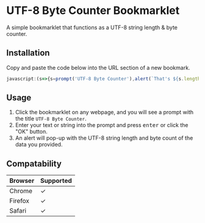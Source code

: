 # UTF-8 Byte Counter Bookmarklet
A simple bookmarklet that functions as a UTF-8 string length &amp; byte counter.

## Installation
Copy and paste the code below into the URL section of a new bookmark.
```javascript
javascript:(s=>{s=prompt('UTF-8 Byte Counter'),alert(`That's ${s.length} characters, totaling ${new Blob([s]).size} UTF-8 bytes.`)})()
```

## Usage
1. Click the bookmarklet on any webpage, and you will see a prompt with the title `UTF-8 Byte Counter`.
2. Enter your text or string into the prompt and press <kbd>enter</kbd> or click the "OK" button.
3. An alert will pop-up with the UTF-8 string length and byte count of the data you provided.

## Compatability
Browser | Supported
--------|------------
Chrome  |     ✓
Firefox |     ✓
Safari  |     ✓

